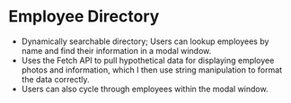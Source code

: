 # Employee Directory #

* Dynamically searchable directory; Users can lookup employees by name and find their information in a modal window.
* Uses the Fetch API to pull hypothetical data for displaying employee photos and information, which I then use string manipulation to format the data correctly.
* Users can also cycle through employees within the modal window.

